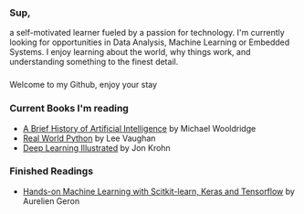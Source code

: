 ### Sup,
a self-motivated learner fueled by a passion for technology.
I'm currently looking for opportunities in Data Analysis, Machine Learning or Embedded Systems.
I enjoy learning about the world, why things work, and understanding something to the finest detail.
### 
Welcome to my Github, enjoy your stay 

### Current Books I'm reading
- [A Brief History of Artificial Intelligence](https://us.macmillan.com/books/9781250770738) by Michael Wooldridge
- [Real World Python](https://nostarch.com/real-world-python) by Lee Vaughan
- [Deep Learning Illustrated](https://www.deeplearningillustrated.com/) by Jon Krohn

### Finished Readings
- [Hands-on Machine Learning with Scitkit-learn, Keras and Tensorflow](https://www.oreilly.com/library/view/hands-on-machine-learning/9781492032632/) by Aurelien Geron

<!--
**joncucci/joncucci** is a ✨ _special_ ✨ repository because its `README.md` (this file) appears on your GitHub profile.

Here are some ideas to get you started:

- 🔭 I’m currently working on ...
- 🌱 I’m currently learning ...
- 👯 I’m looking to collaborate on ...
- 🤔 I’m looking for help with ...
- 💬 Ask me about ...
- 📫 How to reach me: ...
- 😄 Pronouns: ...
- ⚡ Fun fact: ...
-->
